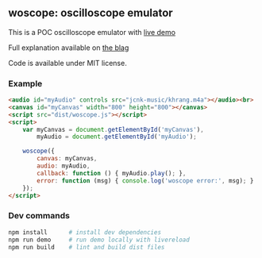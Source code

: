## woscope: oscilloscope emulator

This is a POC oscilloscope emulator with [live demo](http://m1el.github.io/woscope/)

Full explanation available on [the blag](http://m1el.github.io/woscope-how/)

Code is available under MIT license.

### Example
```html
<audio id="myAudio" controls src="jcnk-music/khrang.m4a"></audio><br>
<canvas id="myCanvas" width="800" height="800"></canvas>
<script src="dist/woscope.js"></script>
<script>
    var myCanvas = document.getElementById('myCanvas'),
        myAudio = document.getElementById('myAudio');

    woscope({
        canvas: myCanvas,
        audio: myAudio,
        callback: function () { myAudio.play(); },
        error: function (msg) { console.log('woscope error:', msg); }
    });
</script>
```

### Dev commands
```sh
npm install      # install dev dependencies
npm run demo     # run demo locally with livereload
npm run build    # lint and build dist files
```
